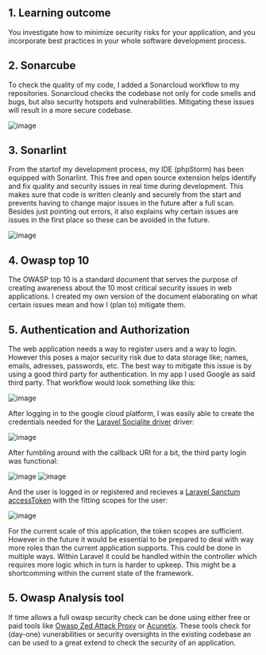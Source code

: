 ## 1. Learning outcome
You investigate how to minimize security risks for your application, and you incorporate best practices in your whole software development process. 

## 2. Sonarcube 
To check the quality of my code, I added a Sonarcloud workflow to my repositories. Sonarcloud checks the codebase not only for code smells and bugs, but also security hotspots and vulnerabilities. Mitigating these issues will result in a more secure codebase.

![image](https://user-images.githubusercontent.com/46562627/171626741-e5bd5895-83cb-4acc-bd1a-a1a551f9f4a0.png)

## 3. Sonarlint
From the startof my development process, my IDE (phpStorm) has been equipped with Sonarlint. This free and open source extension helps identify and fix quality and security issues in real time during development. This makes sure that code is written cleanly and securely from the start and prevents having to change major issues in the future after a full scan. Besides just pointing out errors, it also explains why certain issues are issues in the first place so these can be avoided in the future.

![image](https://user-images.githubusercontent.com/46562627/171626458-90b1ec25-9292-4da4-b49a-d75690d82302.png)

## 4. Owasp top 10
The OWASP top 10 is a standard document that serves the purpose of creating awareness about the 10 most critical security issues in web applications. I created my own version of the document elaborating on what certain issues mean and how I (plan to) mitigate them.

## 5. Authentication and Authorization
The web application needs a way to register users and a way to login. However this poses a major security risk due to data storage like; names, emails, adresses, passwords, etc. 
The best way to mitigate this issue is by using a good third party for authentication.
In my app I used Google as said third party.
That workflow would look something like this:

![image](https://developers.google.com/identity/protocols/oauth2/images/flows/implicit.png)

After logging in to the google cloud platform, I was easily able to create the credentials needed for the [Laravel Socialite driver](https://laravel.com/docs/9.x/socialite) driver:

![image](https://user-images.githubusercontent.com/46562627/171624018-4c02fccc-6028-433b-8f08-f1cdde7f4bbd.png)

After fumbling around with the callback URI for a bit, the third party login was functional:

![image](https://user-images.githubusercontent.com/46562627/171625068-f2a2dc16-d3ef-4924-8c8e-d74681268480.png)
![image](https://user-images.githubusercontent.com/46562627/171625197-f7bd2213-0a83-4ae8-ae69-6d7b17643774.png)

And the user is logged in or registered and recieves a [Laravel Sanctum accessToken](https://laravel.com/docs/9.x/sanctum) with the fitting scopes for the user:

![image](https://user-images.githubusercontent.com/46562627/171625743-4529d79c-7989-4a1c-8c18-ed9991083eb4.png)

For the current scale of this application, the token scopes are sufficient. However in the future it would be essential to be prepared to deal with way more roles than the current application supports. This could be done in multiple ways. Within Laravel it could be handled within the controller which requires more logic which in turn is harder to upkeep. This might be a shortcomming within the current state of the framework.

## 5. Owasp Analysis tool
If time allows a full owasp security check can be done using either free or paid tools like [Owasp Zed Attack Proxy](https://owasp.org/www-project-zap/) or [Acunetix](https://www.acunetix.com/). These tools check for (day-one) vunerabilities or security oversights in the existing codebase an can be used to a great extend to check the security of an application.  
